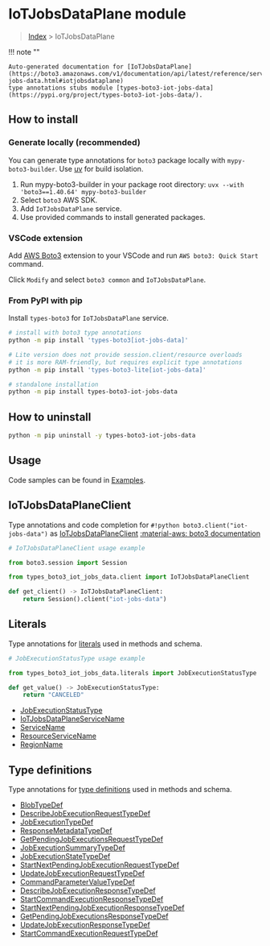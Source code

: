 #  IoTJobsDataPlane module

> [Index](../README.md) > IoTJobsDataPlane

!!! note ""

    Auto-generated documentation for [IoTJobsDataPlane](https://boto3.amazonaws.com/v1/documentation/api/latest/reference/services/iot-jobs-data.html#iotjobsdataplane)
    type annotations stubs module [types-boto3-iot-jobs-data](https://pypi.org/project/types-boto3-iot-jobs-data/).

## How to install

### Generate locally (recommended)

You can generate type annotations for `boto3` package locally with `mypy-boto3-builder`.
Use [uv](https://docs.astral.sh/uv/getting-started/installation/) for build isolation.

1. Run mypy-boto3-builder in your package root directory: `uvx --with 'boto3==1.40.64' mypy-boto3-builder`
1. Select `boto3` AWS SDK.
1. Add `IoTJobsDataPlane` service.
1. Use provided commands to install generated packages.


### VSCode extension

Add [AWS Boto3](https://marketplace.visualstudio.com/items?itemName=Boto3typed.boto3-ide)
extension to your VSCode and run `AWS boto3: Quick Start` command.

Click `Modify` and select `boto3 common` and `IoTJobsDataPlane`.


### From PyPI with pip

Install `types-boto3` for `IoTJobsDataPlane` service.

```bash
# install with boto3 type annotations
python -m pip install 'types-boto3[iot-jobs-data]'

# Lite version does not provide session.client/resource overloads
# it is more RAM-friendly, but requires explicit type annotations
python -m pip install 'types-boto3-lite[iot-jobs-data]'

# standalone installation
python -m pip install types-boto3-iot-jobs-data
```



## How to uninstall

```bash
python -m pip uninstall -y types-boto3-iot-jobs-data
```

## Usage

Code samples can be found in [Examples](./usage.md).

## IoTJobsDataPlaneClient

Type annotations and code completion for  `#!python boto3.client("iot-jobs-data")` as [IoTJobsDataPlaneClient](./client.md)
[:material-aws: boto3 documentation](https://boto3.amazonaws.com/v1/documentation/api/latest/reference/services/iot-jobs-data.html#IoTJobsDataPlane.Client)

```python
# IoTJobsDataPlaneClient usage example

from boto3.session import Session

from types_boto3_iot_jobs_data.client import IoTJobsDataPlaneClient

def get_client() -> IoTJobsDataPlaneClient:
    return Session().client("iot-jobs-data")
```









## Literals

Type annotations for [literals](./literals.md) used in methods and schema.

```python
# JobExecutionStatusType usage example

from types_boto3_iot_jobs_data.literals import JobExecutionStatusType

def get_value() -> JobExecutionStatusType:
    return "CANCELED"
```

- [JobExecutionStatusType](./literals.md#jobexecutionstatustype)
- [IoTJobsDataPlaneServiceName](./literals.md#iotjobsdataplaneservicename)
- [ServiceName](./literals.md#servicename)
- [ResourceServiceName](./literals.md#resourceservicename)
- [RegionName](./literals.md#regionname)




## Type definitions

Type annotations for [type definitions](./type_defs.md) used in methods and schema.

- [BlobTypeDef](./type_defs.md#blobtypedef)
- [DescribeJobExecutionRequestTypeDef](./type_defs.md#describejobexecutionrequesttypedef)
- [JobExecutionTypeDef](./type_defs.md#jobexecutiontypedef)
- [ResponseMetadataTypeDef](./type_defs.md#responsemetadatatypedef)
- [GetPendingJobExecutionsRequestTypeDef](./type_defs.md#getpendingjobexecutionsrequesttypedef)
- [JobExecutionSummaryTypeDef](./type_defs.md#jobexecutionsummarytypedef)
- [JobExecutionStateTypeDef](./type_defs.md#jobexecutionstatetypedef)
- [StartNextPendingJobExecutionRequestTypeDef](./type_defs.md#startnextpendingjobexecutionrequesttypedef)
- [UpdateJobExecutionRequestTypeDef](./type_defs.md#updatejobexecutionrequesttypedef)
- [CommandParameterValueTypeDef](./type_defs.md#commandparametervaluetypedef)
- [DescribeJobExecutionResponseTypeDef](./type_defs.md#describejobexecutionresponsetypedef)
- [StartCommandExecutionResponseTypeDef](./type_defs.md#startcommandexecutionresponsetypedef)
- [StartNextPendingJobExecutionResponseTypeDef](./type_defs.md#startnextpendingjobexecutionresponsetypedef)
- [GetPendingJobExecutionsResponseTypeDef](./type_defs.md#getpendingjobexecutionsresponsetypedef)
- [UpdateJobExecutionResponseTypeDef](./type_defs.md#updatejobexecutionresponsetypedef)
- [StartCommandExecutionRequestTypeDef](./type_defs.md#startcommandexecutionrequesttypedef)

